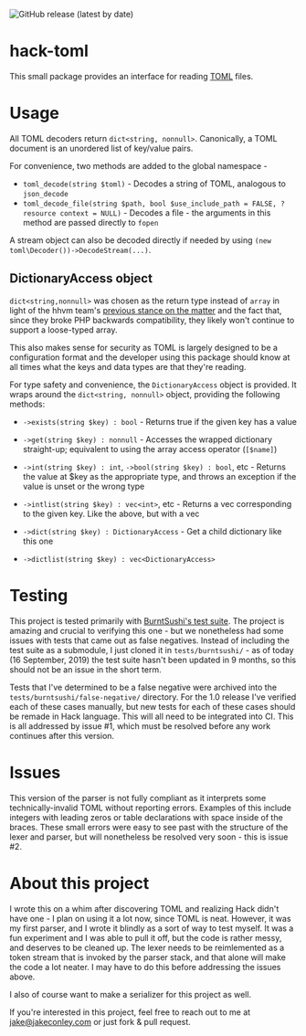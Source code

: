 ![GitHub release (latest by date)](https://img.shields.io/github/v/release/jacobconley/hack-toml)

hack-toml
====

This small package provides an interface for reading [TOML](https://github.com/toml-lang/toml) files.  


Usage
====

All TOML decoders return `dict<string, nonnull>`.  Canonically, a TOML document is an unordered list of key/value pairs. 

For convenience, two methods are added to the global namespace - 

- `toml_decode(string $toml)` - Decodes a string of TOML, analogous to `json_decode` 
- `toml_decode_file(string $path, bool $use_include_path = FALSE, ?resource context = NULL)` - Decodes a file - the arguments in this method are passed directly to `fopen`

A stream object can also be decoded directly if needed by using `(new toml\Decoder())->DecodeStream(...)`.  


DictionaryAccess object
-----

`dict<string,nonnull>` was chosen as the return type instead of `array` in light of the hhvm team's [previous stance on the matter](https://hhvm.com/blog/10649/improving-arrays-in-hack) and the fact that, since they broke PHP backwards compatibility, they likely won't continue to support a loose-typed array.  

This also makes sense for security as TOML is largely designed to be a configuration format and the developer using this package should know at all times what the keys and data types are that they're reading.  

For type safety and convenience, the `DictionaryAccess` object is provided.  It wraps around the `dict<string, nonnull>` object, providing the following methods:

- `->exists(string $key) : bool` - Returns true if the given key has a value 
- `->get(string $key) : nonnull` - Accesses the wrapped dictionary straight-up; equivalent to using the array access operator (`[$name]`)

- `->int(string $key) : int`, `->bool(string $key) : bool`, etc - Returns the value at $key as the appropriate type, and throws an exception if the value is unset or the wrong type
- `->intlist(string $key) : vec<int>`, etc - Returns a vec corresponding to the given key.  Like the above, but with a vec
- `->dict(string $key) : DictionaryAccess` - Get a child dictionary like this one
- `->dictlist(string $key) : vec<DictionaryAccess>`


Testing
===

This project is tested primarily with [BurntSushi's test suite](https://github.com/BurntSushi/toml-test).  The project is amazing and crucial to verifying this one - but we nonetheless had some issues with tests that came out as false negatives.  Instead of including the test suite as a submodule, I just cloned it in `tests/burntsushi/` - as of today (16 September, 2019) the test suite hasn't been updated in 9 months, so this should not be an issue in the short term.  

Tests that I've determined to be a false negative were archived into the `tests/burntsushi/false-negative/` directory. For the 1.0 release I've verified each of these cases manually, but new tests for each of these cases should be remade in Hack language.  This will all need to be integrated into CI.  This is all addressed by issue #1, which must be resolved before any work continues after this version.  


Issues
===

This version of the parser is not fully compliant as it interprets some technically-invalid TOML without reporting errors.  Examples of this include integers with leading zeros or table declarations with space inside of the braces.  These small errors were easy to see past with the structure of the lexer and parser, but will nonetheless be resolved very soon - this is issue #2.  


About this project
====

I wrote this on a whim after discovering TOML and realizing Hack didn't have one - I plan on using it a lot now, since TOML is neat.  However, it was my first parser, and I wrote it blindly as a sort of way to test myself. It was a fun experiment and I was able to pull it off, but the code is rather messy, and deserves to be cleaned up.  The lexer needs to be reimlemented as a token stream that is invoked by the parser stack, and that alone will make the code a lot neater.  I may have to do this before addressing the issues above.  

I also of course want to make a serializer for this project as well.  

If you're interested in this project, feel free to reach out to me at jake@jakeconley.com or just fork & pull request.  